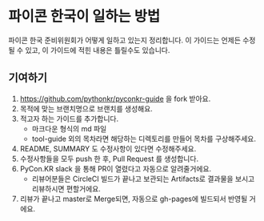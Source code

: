 # 파이콘 한국이 일하는 방법

파이콘 한국 준비위원회가 어떻게 일하고 있는지 정리합니다. 이 가이드는 언제든 수정될 수 있고, 이 가이드에 적힌 내용은 틀릴수도 있습니다.

## 기여하기

1. https://github.com/pythonkr/pyconkr-guide 을 fork 받아요.
2. 목적에 맞는 브랜치명으로 브랜치를 생성해요.
3. 적고자 하는 가이드를 추가합니다.
    - 마크다운 형식의 md 파일
    - tool-guide 외의 목차라면 해당하는 디렉토리를 만들어 목차를 구상해주세요.
4. README, SUMMARY 도 수정사항이 있다면 수정해주세요.
5. 수정사항들을 모두 push 한 후, Pull Request 를 생성합니다.
6. PyCon.KR slack 을 통해 PR이 열렸다고 자동으로 알려줄거에요.
    - 리뷰어분들은 CircleCI 빌드가 끝나고 보관되는 Artifacts로 결과물을 보시고 리뷰하시면 편할거에요.
7. 리뷰가 끝나고 master로 Merge되면, 자동으로 gh-pages에 빌드되서 반영될 거에요.
